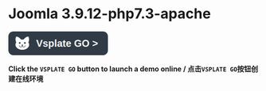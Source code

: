 # Joomla 3.9.12-php7.3-apache

<a href="https://www.vsplate.com/?docker-compose=https://github.com/vsplate/dcenvs/joomla/3.9.12-php7.3-apache"><img alt="VSPLATE GO" src="https://raw.githubusercontent.com/vsplate/images/master/vsgo_btn.png" width="200px"></a>

**Click the `VSPLATE GO` button to launch a demo online / 点击`VSPLATE GO`按钮创建在线环境**